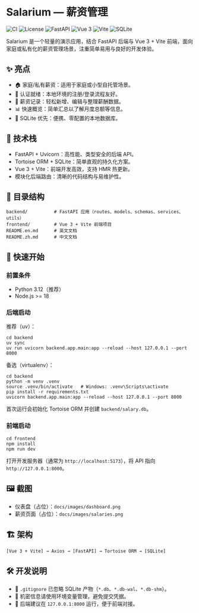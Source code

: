 # Salarium — 薪资管理

![CI](https://img.shields.io/badge/CI-GitHub_Actions-blue?logo=githubactions) ![License](https://img.shields.io/badge/License-Private-lightgrey) ![FastAPI](https://img.shields.io/badge/FastAPI-009688?logo=fastapi) ![Vue 3](https://img.shields.io/badge/Vue_3-4FC08D?logo=vuedotjs) ![Vite](https://img.shields.io/badge/Vite-646CFF?logo=vite) ![SQLite](https://img.shields.io/badge/SQLite-003B57?logo=sqlite)

Salarium 是一个轻量的演示应用，结合 FastAPI 后端与 Vue 3 + Vite 前端，面向家庭或私有化的薪资管理场景，注重简单易用与良好的开发体验。

## ✨ 亮点
- 🏠 家庭/私有薪资：适用于家庭或小型自托管场景。
- 🔐 认证就绪：本地环境的注册/登录流程友好。
- 💸 薪资记录：轻松新增、编辑与整理薪酬数据。
- 📊 快速概览：简单汇总以了解月度总额等信息。
- 🧱 SQLite 优先：便携、零配置的本地数据库。

## 🧩 技术栈
- FastAPI + Uvicorn：高性能、类型安全的后端 API。
- Tortoise ORM + SQLite：简单直观的持久化方案。
- Vue 3 + Vite：前端开发高效，支持 HMR 热更新。
- 模块化后端路由：清晰的代码结构与易维护性。

## 📁 目录结构
```
backend/          # FastAPI 应用（routes、models、schemas、services、utils）
frontend/         # Vue 3 + Vite 前端项目
README.en.md      # 英文文档
README.zh.md      # 中文文档
```

## 🚀 快速开始

### 前置条件
- Python 3.12（推荐）
- Node.js >= 18

### 后端启动
推荐（uv）：
```
cd backend
uv sync
uv run uvicorn backend.app.main:app --reload --host 127.0.0.1 --port 8000
```

备选（virtualenv）：
```
cd backend
python -m venv .venv
source .venv/bin/activate   # Windows: .venv\Scripts\activate
pip install -r requirements.txt
uvicorn backend.app.main:app --reload --host 127.0.0.1 --port 8000
```

首次运行会初始化 Tortoise ORM 并创建 `backend/salary.db`。

### 前端启动
```
cd frontend
npm install
npm run dev
```

打开开发服务器（通常为 `http://localhost:5173`），将 API 指向 `http://127.0.0.1:8000`。

## 🖼 截图
- 仪表盘（占位）：`docs/images/dashboard.png`
- 薪资页面（占位）：`docs/images/salaries.png`

## 🏗 架构
```
[Vue 3 + Vite] → Axios → [FastAPI] → Tortoise ORM → [SQLite]
```

## 🛠 开发说明
- 🧹 `.gitignore` 已忽略 SQLite 产物（`*.db`、`*.db-wal`、`*.db-shm`）。
- 🔐 机密信息请使用环境变量管理，避免提交凭据。
- 🔄 后端建议在 `127.0.0.1:8000` 运行，便于前端对接。